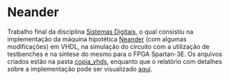 # Neander
Trabalho final da disciplina [Sistemas Digitais](https://www.inf.ufrgs.br/site/wp-content/uploads/2020/12/INF01175.pdf), o qual consistiu na implementação da máquina hipotética [Neander](http://www.inf.ufrgs.br/arq/wiki/doku.php?id=neander) (com algumas modificações) em VHDL, na simulação do circuito com a utilização de testbenches e na síntese do mesmo para o FPGA Spartan-3E. Os arquivos criados estão na pasta [copia_vhds](https://github.com/willrei/neander/tree/main/copia_vhds), enquanto que o relatório com detalhes sobre a implementação pode ser visualizado [aqui](https://github.com/willrei/neander/blob/main/relatorio.pdf).
